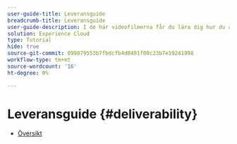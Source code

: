 ```yaml
---
user-guide-title: Leveransguide
breadcrumb-title: Leveransguide
user-guide-description: I de här videofilmerna får du lära dig hur du använder slutprodukten.
solution: Experience Cloud
type: Tutorial
hide: true
source-git-commit: 099879553b7fbdcfb4d0491f00c23b7e19241998
workflow-type: tm+mt
source-wordcount: '16'
ht-degree: 0%

---
```



# Leveransguide {#deliverability}

+ [Översikt](overview.md)
